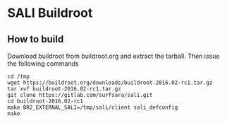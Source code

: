 # SALI Buildroot

## How to build

Download buildroot from buildroot.org and extract the tarball. Then issue the following commands
```
cd /tmp
wget https://buildroot.org/downloads/buildroot-2016.02-rc1.tar.gz
tar xvf buildroot-2016.02-rc1.tar.gz
git clone https://gitlab.com/surfsara/sali.git
cd buildroot-2016.02-rc1
make BR2_EXTERNAL_SALI=/tmp/sali/client sali_defconfig
make
```
